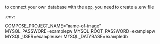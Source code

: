 to connect your own database with the app, you need to create a .env file

.env:

COMPOSE_PROJECT_NAME="name-of-image"
MYSQL_PASSWORD=examplepw
MYSQL_ROOT_PASSWORD=examplepw
MYSQL_USER=exampleuser
MYSQL_DATABASE=exampledb
